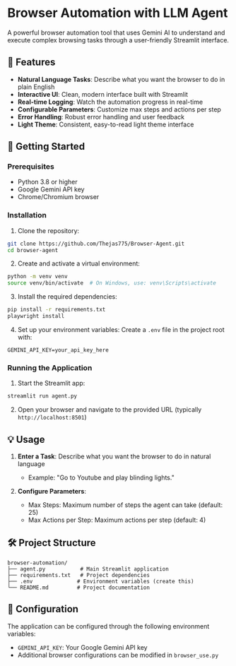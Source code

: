 # Browser Automation with LLM Agent

A powerful browser automation tool that uses Gemini AI to understand and execute complex browsing tasks through a user-friendly Streamlit interface.

## 🌟 Features

- **Natural Language Tasks**: Describe what you want the browser to do in plain English
- **Interactive UI**: Clean, modern interface built with Streamlit
- **Real-time Logging**: Watch the automation progress in real-time
- **Configurable Parameters**: Customize max steps and actions per step
- **Error Handling**: Robust error handling and user feedback
- **Light Theme**: Consistent, easy-to-read light theme interface

## 🚀 Getting Started

### Prerequisites

- Python 3.8 or higher
- Google Gemini API key
- Chrome/Chromium browser

### Installation

1. Clone the repository:
```bash
git clone https://github.com/Thejas775/Browser-Agent.git
cd browser-agent
```

2. Create and activate a virtual environment:
```bash
python -m venv venv
source venv/bin/activate  # On Windows, use: venv\Scripts\activate
```

3. Install the required dependencies:
```bash
pip install -r requirements.txt
playwright install
```

4. Set up your environment variables:
Create a `.env` file in the project root with:
```env
GEMINI_API_KEY=your_api_key_here
```

### Running the Application

1. Start the Streamlit app:
```bash
streamlit run agent.py
```

2. Open your browser and navigate to the provided URL (typically `http://localhost:8501`)

## 💡 Usage

1. **Enter a Task**: Describe what you want the browser to do in natural language
   - Example: "Go to Youtube and play blinding lights."

2. **Configure Parameters**:
   - Max Steps: Maximum number of steps the agent can take (default: 25)
   - Max Actions per Step: Maximum actions per step (default: 4)
## 🛠️ Project Structure

```
browser-automation/
├── agent.py           # Main Streamlit application
├── requirements.txt   # Project dependencies
├── .env              # Environment variables (create this)
└── README.md         # Project documentation
```

## 🔧 Configuration

The application can be configured through the following environment variables:
- `GEMINI_API_KEY`: Your Google Gemini API key
- Additional browser configurations can be modified in `browser_use.py`
